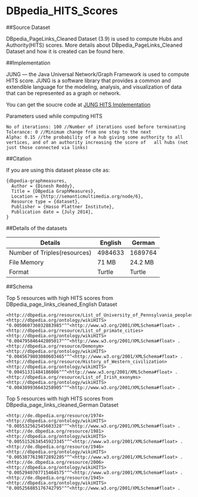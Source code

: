 DBpedia_HITS_Scores
===================


##Source Dataset


DBpedia_PageLinks_Cleaned Dataset (3.9) is used to compute Hubs and Authority(HITS) scores. More details about DBpedia_PageLinks_Cleaned Dataset and how it is created can be found here.


##Implementation

JUNG — the Java Universal Network/Graph Framework is used to compute HITS score. JUNG is a software library that provides a common and extendible language for the modeling, analysis, and visualization of data that can be represented as a graph or network. 

You can get the soucre code at [JUNG HITS Implementation](https://github.com/dineshreddykdp/JungGraphMeasures)

Parameters used while computing HITS

```
No of iterations: 100 //Number of iterations used before terminating
Tolerance: 0 //Minimum change from one step to the next
Alpha: 0.15 //the probability of a hub giving some authority to all vertices, and of an authority increasing the score of   all hubs (not just those connected via links)
```
##Citation

If you are using this dataset please cite as:

```
{dbpedia-graphmeasures,
  Author = {Dinesh Reddy},
  Title = {DBpedia GraphMeasures},
  Location = {http://semanticmultimedia.org/node/6},
  Resource type = {dataset},
  Publisher = {Hasso Plattner Institute},
  Publication date = {July 2014},
}
```
##Details of the datasets


Details | English | German
------- | ------- | ------
Number of Triples(resources) | 4984633 | 1689764
File Memory | 71 MB | 24.2 MB
Format | Turtle | Turtle



##Schema 


Top 5 resources with high HITS scores from DBpedia_page_links_cleaned_English Dataset

```
<http://dbpedia.org/resource/List_of_University_of_Pennsylvania_people> <http://dbpedia.org/ontology/wikiHITS> "0.005060736032883985"^^<http://www.w3.org/2001/XMLSchema#float> .
<http://dbpedia.org/resource/List_of_primate_cities> <http://dbpedia.org/ontology/wikiHITS> "0.004795846442805017"^^<http://www.w3.org/2001/XMLSchema#float> .
<http://dbpedia.org/resource/Demonym> <http://dbpedia.org/ontology/wikiHITS> "0.0045679803080603465"^^<http://www.w3.org/2001/XMLSchema#float> .
<http://dbpedia.org/resource/History_of_Western_civilization> <http://dbpedia.org/ontology/wikiHITS> "0.00451331484186086"^^<http://www.w3.org/2001/XMLSchema#float> .
<http://dbpedia.org/resource/List_of_Irish_exonyms> <http://dbpedia.org/ontology/wikiHITS> "0.004389936643258905"^^<http://www.w3.org/2001/XMLSchema#float> .
```

Top 5 resources with high HITS scores from DBpedia_page_links_cleaned_German Dataset

```
<http://de.dbpedia.org/resource/1974> <http://dbpedia.org/ontology/wikiHITS> "0.005532562545603328"^^<http://www.w3.org/2001/XMLSchema#float> .
<http://de.dbpedia.org/resource/1981> <http://dbpedia.org/ontology/wikiHITS> "0.0055152634545923345"^^<http://www.w3.org/2001/XMLSchema#float> .
<http://de.dbpedia.org/resource/1946> <http://dbpedia.org/ontology/wikiHITS> "0.0053877619872892205"^^<http://www.w3.org/2001/XMLSchema#float> .
<http://de.dbpedia.org/resource/2006> <http://dbpedia.org/ontology/wikiHITS> "0.0052940707715464575"^^<http://www.w3.org/2001/XMLSchema#float> .
<http://de.dbpedia.org/resource/1945> <http://dbpedia.org/ontology/wikiHITS> "0.005256885176742795"^^<http://www.w3.org/2001/XMLSchema#float> .
```
